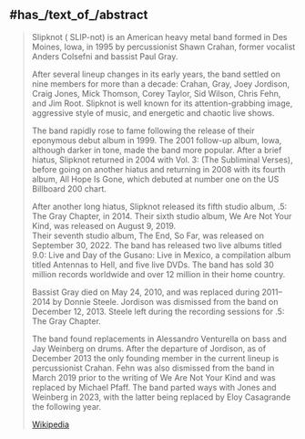 
## #has_/text_of_/abstract 

> Slipknot ( SLIP-not) is an American heavy metal band formed in Des Moines, Iowa, in 1995 
> by percussionist Shawn Crahan, former vocalist Anders Colsefni and bassist Paul Gray. 
> 
> After several lineup changes in its early years, the band settled on nine members for more than a decade: 
> Crahan, Gray, Joey Jordison, Craig Jones, Mick Thomson, Corey Taylor, Sid Wilson, Chris Fehn, and Jim Root. 
> Slipknot is well known for its attention-grabbing image, aggressive style of music, and energetic and chaotic live shows. 
>
> The band rapidly rose to fame following the release of their eponymous debut album in 1999. 
> The 2001 follow-up album, Iowa, although darker in tone, made the band more popular. 
> After a brief hiatus, Slipknot returned in 2004 with Vol. 3: (The Subliminal Verses), 
> before going on another hiatus and returning in 2008 with its fourth album, All Hope Is Gone, 
> which debuted at number one on the US Billboard 200 chart. 
> 
> After another long hiatus, Slipknot released its fifth studio album, .5: The Gray Chapter, in 2014. 
> Their sixth studio album, We Are Not Your Kind, was released on August 9, 2019.  
> Their seventh studio album, The End, So Far, was released on September 30, 2022. 
> The band has released two live albums titled 9.0: Live and Day of the Gusano: Live in Mexico, 
> a compilation album titled Antennas to Hell, and five live DVDs. 
> The band has sold 30 million records worldwide and over 12 million in their home country.
>
> Bassist Gray died on May 24, 2010, and was replaced during 2011–2014 by Donnie Steele. 
> Jordison was dismissed from the band on December 12, 2013. 
> Steele left during the recording sessions for .5: The Gray Chapter. 
> 
> The band found replacements in Alessandro Venturella on bass and Jay Weinberg on drums. 
> After the departure of Jordison, as of December 2013 
> the only founding member in the current lineup is percussionist Crahan. 
> Fehn was also dismissed from the band in March 2019 prior to the writing of We Are Not Your Kind 
> and was replaced by Michael Pfaff. 
> The band parted ways with Jones and Weinberg in 2023, 
> with the latter being replaced by Eloy Casagrande the following year.
>
> [Wikipedia](https://en.wikipedia.org/wiki/Slipknot%20(band))



